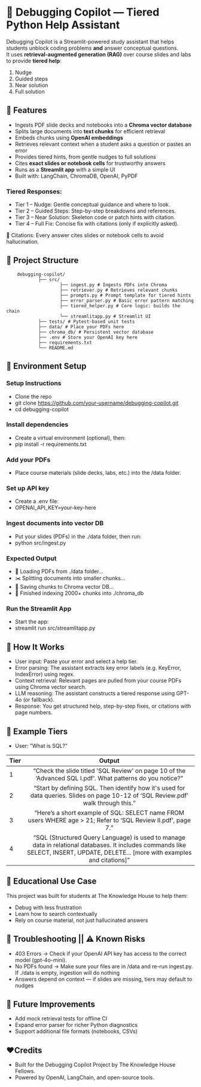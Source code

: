 # 🔧 Debugging Copilot — Tiered Python Help Assistant

Debugging Copilot is a Streamlit-powered study assistant that helps students unblock coding problems **and** answer conceptual questions.  
It uses **retrieval-augmented generation (RAG)** over course slides and labs to provide **tiered help**:
1. Nudge
2. Guided steps
3. Near solution
4. Full solution

## 🚀 Features

- Ingests PDF slide decks and notebooks into a **Chroma vector database**
- Splits large documents into **text chunks** for efficient retrieval
- Embeds chunks using **OpenAI embeddings**
- Retrieves relevant context when a student asks a question or pastes an error
- Provides tiered hints, from gentle nudges to full solutions
- Cites **exact slides or notebook cells** for trustworthy answers
- Runs as a **Streamlit app** with a simple UI
- Built with: LangChain, ChromaDB, OpenAI, PyPDF

### Tiered Responses:

-  Tier 1 – Nudge: Gentle conceptual guidance and where to look.
-  Tier 2 – Guided Steps: Step-by-step breakdowns and references.
-  Tier 3 – Near Solution: Skeleton code or patch hints with citation.
-  Tier 4 – Full Fix: Concise fix with citations (only if explicitly asked).

🧾 Citations: Every answer cites slides or notebook cells to avoid hallucination.


## 📂 Project Structure
        debugging-copilot/
                ├── src/
                        ├── ingest.py # Ingests PDFs into Chroma
                        ├── retriever.py # Retrieves relevant chunks
                        ├── prompts.py # Prompt template for tiered hints
                        ├── error_parser.py # Basic error pattern matching
                        ├── tiered_helper.py # Core logic: builds the chain
                        └── streamlitapp.py # Streamlit UI
                ├── tests/ # Pytest-based unit tests
                ├── data/ # Place your PDFs here
                ├── chroma_db/ # Persistent vector database
                ├── .env # Store your OpenAI key here
                ├── requirements.txt
                └── README.md

## 🔑 Environment Setup

### Setup Instructions
- Clone the repo
- git clone https://github.com/your-username/debugging-copilot.git
- cd debugging-copilot

### Install dependencies
- Create a virtual environment (optional), then:
- pip install -r requirements.txt

### Add your PDFs
- Place course materials (slide decks, labs, etc.) into the /data folder.

### Set up API key
- Create a .env file:
- OPENAI_API_KEY=your-key-here

### Ingest documents into vector DB
- Put your slides (PDFs) in the ./data folder, then run:
- python src/ingest.py

### Expected Output
- 📄 Loading PDFs from ./data folder...
- ✂️ Splitting documents into smaller chunks...
- 🧠 Saving chunks to Chroma vector DB...
- 🎉 Finished indexing 2000+ chunks into ./chroma_db


### Run the Streamlit App
- Start the app: 
- streamlit run src/streamlitapp.py

## 🤖 How It Works

- User input: Paste your error and select a help tier.
- Error parsing: The assistant extracts key error labels (e.g. KeyError, IndexError) using regex.
- Context retrieval: Relevant pages are pulled from your course PDFs using Chroma vector search.
- LLM reasoning: The assistant constructs a tiered response using GPT-4o (or fallback).
- Response: You get structured help, step-by-step fixes, or citations with page numbers.
  

## 📌 Example Tiers
 - User: "What is SQL?"

| Tier | Output | 
|:-------- |:--------:|
| 1     | “Check the slide titled 'SQL Review' on page 10 of the ‘Advanced SQL I.pdf’. What patterns do you notice?”   | 
| 2     | “Start by defining SQL. Then identify how it's used for data queries. Slides on page 10-12 of ‘SQL Review.pdf’ walk through this.”   | 
| 3     | “Here’s a short example of SQL: SELECT name FROM users WHERE age > 21; Refer to ‘SQL Review II.pdf’, page 7.”   | 
| 4     | “SQL (Structured Query Language) is used to manage data in relational databases. It includes commands like SELECT, INSERT, UPDATE, DELETE... [more with examples and citations]”  | 



## 🧠 Educational Use Case
This project was built for students at The Knowledge House to help them:

- Debug with less frustration
- Learn how to search contextually
- Rely on course material, not just hallucinated answers


## 🐛 Troubleshooting || ⚠️ Known Risks
- 403 Errors → Check if your OpenAI API key has access to the correct model (gpt-4o-mini).
- No PDFs found → Make sure your files are in /data and re-run ingest.py.
        If ./data is empty, ingestion will do nothing
- Answers depend on context — if slides are missing, tiers may default to nudges



## 📌 Future Improvements
- Add mock retrieval tests for offline CI
- Expand error parser for richer Python diagnostics
- Support additional file formats (notebooks, CSVs)


## ❤Credits
- Built for the Debugging Copilot Project by The Knowledge House Fellows.
- Powered by OpenAI, LangChain, and open-source tools.
